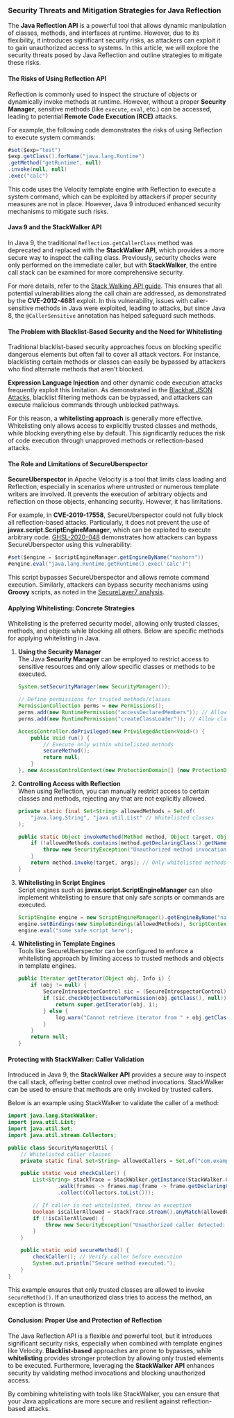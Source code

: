 ### Security Threats and Mitigation Strategies for Java Reflection

The **Java Reflection API** is a powerful tool that allows dynamic manipulation of classes, methods, and interfaces at runtime. However, due to its flexibility, it introduces significant security risks, as attackers can exploit it to gain unauthorized access to systems. In this article, we will explore the security threats posed by Java Reflection and outline strategies to mitigate these risks.

#### The Risks of Using Reflection API

Reflection is commonly used to inspect the structure of objects or dynamically invoke methods at runtime. However, without a proper **Security Manager**, sensitive methods (like `execute`, `eval`, etc.) can be accessed, leading to potential **Remote Code Execution (RCE)** attacks.

For example, the following code demonstrates the risks of using Reflection to execute system commands:

```java
#set($exp="test")
$exp.getClass().forName("java.lang.Runtime")
.getMethod("getRuntime", null)
.invoke(null, null)
.exec("calc")
```

This code uses the Velocity template engine with Reflection to execute a system command, which can be exploited by attackers if proper security measures are not in place. However, Java 9 introduced enhanced security mechanisms to mitigate such risks.

#### Java 9 and the StackWalker API

In Java 9, the traditional `Reflection.getCallerClass` method was deprecated and replaced with the **StackWalker API**, which provides a more secure way to inspect the calling class. Previously, security checks were only performed on the immediate caller, but with **StackWalker**, the entire call stack can be examined for more comprehensive security.

For more details, refer to the [Stack Walking API guide](https://www.sitepoint.com/deep-dive-into-java-9s-stack-walking-api/). This ensures that all potential vulnerabilities along the call chain are addressed, as demonstrated by the **CVE-2012-4681** exploit. In this vulnerability, issues with caller-sensitive methods in Java were exploited, leading to attacks, but since Java 8, the `@CallerSensitive` annotation has helped safeguard such methods.

#### The Problem with Blacklist-Based Security and the Need for Whitelisting

Traditional blacklist-based security approaches focus on blocking specific dangerous elements but often fail to cover all attack vectors. For instance, blacklisting certain methods or classes can easily be bypassed by attackers who find alternate methods that aren't blocked.

**Expression Language Injection** and other dynamic code execution attacks frequently exploit this limitation. As demonstrated in the [Blackhat JSON Attacks](https://www.blackhat.com/docs/us-17/thursday/us-17-Munoz-Friday-The-13th-Json-Attacks.pdf), blacklist filtering methods can be bypassed, and attackers can execute malicious commands through unblocked pathways.

For this reason, a **whitelisting approach** is generally more effective. Whitelisting only allows access to explicitly trusted classes and methods, while blocking everything else by default. This significantly reduces the risk of code execution through unapproved methods or reflection-based attacks.

#### The Role and Limitations of SecureUberspector

**SecureUberspector** in Apache Velocity is a tool that limits class loading and Reflection, especially in scenarios where untrusted or numerous template writers are involved. It prevents the execution of arbitrary objects and reflection on those objects, enhancing security. However, it has limitations.

For example, in **CVE-2019-17558**, SecureUberspector could not fully block all reflection-based attacks. Particularly, it does not prevent the use of **javax.script.ScriptEngineManager**, which can be exploited to execute arbitrary code. [GHSL-2020-048](https://securitylab.github.com/advisories/GHSL-2020-048-apache-velocity/) demonstrates how attackers can bypass SecureUberspector using this vulnerability:

```java
#set($engine = $scriptEngineManager.getEngineByName("nashorn"))
#engine.eval("java.lang.Runtime.getRuntime().exec('calc')")
```

This script bypasses SecureUberspector and allows remote command execution. Similarly, attackers can bypass security mechanisms using **Groovy** scripts, as noted in the [SecureLayer7 analysis](https://blog.securelayer7.net/analyzing-security-vulnerabilities-in-xwiki-in-depth-examination/).

#### Applying Whitelisting: Concrete Strategies

Whitelisting is the preferred security model, allowing only trusted classes, methods, and objects while blocking all others. Below are specific methods for applying whitelisting in Java.

1. **Using the Security Manager**  
   The Java **Security Manager** can be employed to restrict access to sensitive resources and only allow specific classes or methods to be executed.

   ```java
   System.setSecurityManager(new SecurityManager());

   // Define permissions for trusted methods/classes
   PermissionCollection perms = new Permissions();
   perms.add(new RuntimePermission("accessDeclaredMembers")); // Allow reflection access
   perms.add(new RuntimePermission("createClassLoader")); // Allow class loader creation

   AccessController.doPrivileged(new PrivilegedAction<Void>() {
       public Void run() {
           // Execute only within whitelisted methods
           secureMethod();
           return null;
       }
   }, new AccessControlContext(new ProtectionDomain[] {new ProtectionDomain(null, perms)}));
   ```

2. **Controlling Access with Reflection**  
   When using Reflection, you can manually restrict access to certain classes and methods, rejecting any that are not explicitly allowed.

   ```java
   private static final Set<String> allowedMethods = Set.of(
       "java.lang.String", "java.util.List" // Whitelisted classes
   );

   public static Object invokeMethod(Method method, Object target, Object... args) throws Exception {
       if (!allowedMethods.contains(method.getDeclaringClass().getName())) {
           throw new SecurityException("Unauthorized method invocation: " + method.getName());
       }
       return method.invoke(target, args); // Only whitelisted methods are executed
   }
   ```

3. **Whitelisting in Script Engines**  
   Script engines such as **javax.script.ScriptEngineManager** can also implement whitelisting to ensure that only safe scripts or commands are executed.

   ```java
   ScriptEngine engine = new ScriptEngineManager().getEngineByName("nashorn");
   engine.setBindings(new SimpleBindings(allowedMethods), ScriptContext.ENGINE_SCOPE); // Apply whitelisting
   engine.eval("some safe script here");
   ```

4. **Whitelisting in Template Engines**  
   Tools like SecureUberspector can be configured to enforce a whitelisting approach by limiting access to trusted methods and objects in template engines.

   ```java
   public Iterator getIterator(Object obj, Info i) {
       if (obj != null) {
           SecureIntrospectorControl sic = (SecureIntrospectorControl) introspector;
           if (sic.checkObjectExecutePermission(obj.getClass(), null)) {
               return super.getIterator(obj, i);
           } else {
               log.warn("Cannot retrieve iterator from " + obj.getClass() + " due to security restrictions.");
           }
       }
       return null;
   }
   ```

#### Protecting with StackWalker: Caller Validation

Introduced in Java 9, the **StackWalker API** provides a secure way to inspect the call stack, offering better control over method invocations. StackWalker can be used to ensure that methods are only invoked by trusted callers.

Below is an example using StackWalker to validate the caller of a method:

```java
import java.lang.StackWalker;
import java.util.List;
import java.util.Set;
import java.util.stream.Collectors;

public class SecurityManagerUtil {
    // Whitelisted caller classes
    private static final Set<String> allowedCallers = Set.of("com.example.TrustedClass");

    public static void checkCaller() {
        List<String> stackTrace = StackWalker.getInstance(StackWalker.Option.RETAIN_CLASS_REFERENCE)
                .walk(frames -> frames.map(frame -> frame.getDeclaringClass().getName())
                .collect(Collectors.toList()));

        // If caller is not whitelisted, throw an exception
        boolean isCallerAllowed = stackTrace.stream().anyMatch(allowedCallers::contains);
        if (!isCallerAllowed) {
            throw new SecurityException("Unauthorized caller detected: " + stackTrace);
        }
    }

    public static void secureMethod() {
        checkCaller(); // Verify caller before execution
        System.out.println("Secure method executed.");
    }
}
```

This example ensures that only trusted classes are allowed to invoke `secureMethod()`. If an unauthorized class tries to access the method, an exception is thrown.

#### Conclusion: Proper Use and Protection of Reflection

The Java Reflection API is a flexible and powerful tool, but it introduces significant security risks, especially when combined with template engines like Velocity. **Blacklist-based** approaches are prone to bypasses, while **whitelisting** provides stronger protection by allowing only trusted elements to be executed. Furthermore, leveraging the **StackWalker API** enhances security by validating method invocations and blocking unauthorized access.

By combining whitelisting with tools like StackWalker, you can ensure that your Java applications are more secure and resilient against reflection-based attacks.
<!--stackedit_data:
eyJoaXN0b3J5IjpbLTE2ODg3NTM4N119
-->